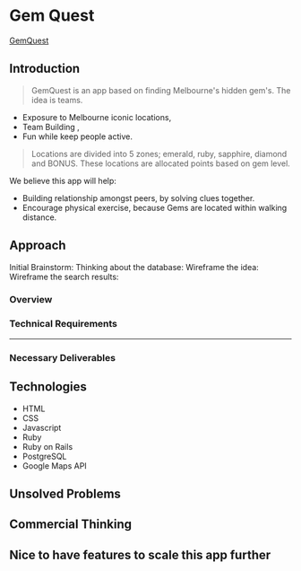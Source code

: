 # Gem Quest
[GemQuest](https://gemquest.herokuapp.com)
## Introduction
> GemQuest is an app based on finding Melbourne's hidden gem's. The idea is teams.

- Exposure to Melbourne iconic locations,
- Team Building ,
- Fun while keep people active.

> Locations are divided into 5 zones; emerald, ruby, sapphire, diamond and BONUS. These locations are allocated points based on gem level.

We believe this app will help:
 - Building relationship amongst peers, by solving clues together.
 - Encourage physical exercise, because Gems are located within walking distance.

## Approach

Initial Brainstorm:
Thinking about the database:
Wireframe the idea:
Wireframe the search results:
### Overview




### Technical Requirements


---

### Necessary Deliverables

## Technologies
- HTML
- CSS
- Javascript
- Ruby
- Ruby on Rails
- PostgreSQL
- Google Maps API

## Unsolved Problems

## Commercial Thinking
## Nice to have features to scale this app further
